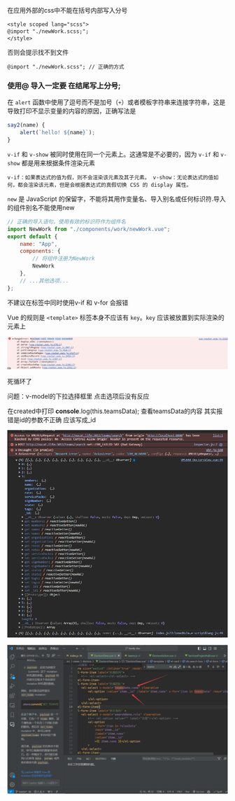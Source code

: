 在应用外部的css中不能在括号内部写入分号

```vue
<style scoped lang="scss">
@import "./newWork.scss;";
</style>
```

否则会提示找不到文件

```vue
@import "./newWork.scss"; // 正确的方式
```

### 使用@ 导入**一定要    在结尾写上分号;**





在 `alert` 函数中使用了逗号而不是加号（`+`）或者模板字符串来连接字符串，这是导致打印不显示变量的内容的原因，正确写法是

```javascript
say2(name) {
    alert(`hello! ${name}`);
}
```



`v-if` 和 `v-show` 被同时使用在同一个元素上。这通常是不必要的，因为 `v-if` 和 `v-show` 都是用来根据条件渲染元素

`v-if：如果表达式的值为假，则不会渲染该元素及其子元素。
v-show：无论表达式的值如何，都会渲染该元素，但是会根据表达式的真假切换 CSS 的 display 属性。`





`new` 是 JavaScript 的保留字，不能将其用作变量名、导入别名或任何标识符.导入的组件别名不能使用new

```javascript
// 正确的导入语句，使用有效的标识符作为组件名
import NewWork from "./components/work/newWork.vue";
export default {
    name: "App",
    components: {
        // 将组件注册为NewWork
        NewWork
    },
    // ...其他选项...
};
```





不建议在标签中同时使用v-if 和 v-for 会报错

 Vue 的规则是 `<template>` 标签本身不应该有 `key`。`key` 应该被放置到实际渲染的元素上





![image-20231204174438005](./Vue2报错收集.assets/image-20231204174438005.png)

死循环了



问题：v-model的下拉选择框里 点击选项后没有反应

在created中打印 **console**.log(this.teamsData); 查看teamsData的内容 其实报错是id的参数不正确 应该写成_id

![image-20231212100618846](./Vue2报错收集.assets/image-20231212100618846.png)

<img src="./Vue2报错收集.assets/image-20231212100553993.png" alt="image-20231212100553993" style="zoom:80%;" />
